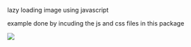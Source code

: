 lazy loading image using javascript


example done by incuding the js and css files in this package


<!DOCTYPE html>
<html>
<head>
	<title></title>
	<link rel="stylesheet" type="text/css" href="node_modules/js-img-lazyloading/style.css">

</head>
<body>
	<div class="placeholder" data-large="https://cdn-images-1.medium.com/max/1800/1*sg-uLNm73whmdOgKlrQdZA.jpeg" >
  <img src="https://cdn-images-1.medium.com/freeze/max/27/1*sg-uLNm73whmdOgKlrQdZA.jpeg?q=20" class="img-small">
  <div style="padding-bottom: 66.6%;"></div>
</div>

<script type="text/javascript" src="node_modules/js-img-lazyloading/script.js"> </script>
	
</body>
</html>
